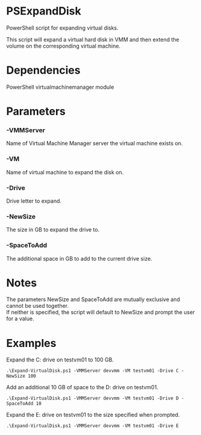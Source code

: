 # PSExpandDisk

PowerShell script for expanding virtual disks.  

This script will expand a virtual hard disk in VMM and then extend the volume on the corresponding virtual machine.  

# Dependencies

PowerShell virtualmachinemanager module

# Parameters

### -VMMServer

Name of Virtual Machine Manager server the virtual machine exists on.

### -VM

Name of virtual machine to expand the disk on.

### -Drive

Drive letter to expand.

### -NewSize

The size in GB to expand the drive to.

### -SpaceToAdd

The additional space in GB to add to the current drive size. 

# Notes

The parameters NewSize and SpaceToAdd are mutually exclusive and cannot be used together.  
If neither is specified, the script will default to NewSize and prompt the user for a value. 

# Examples

Expand the C: drive on testvm01 to 100 GB.
```
.\Expand-VirtualDisk.ps1 -VMMServer devvmm -VM testvm01 -Drive C -NewSize 100
```

Add an additional 10 GB of space to the D: drive on testvm01.
```
.\Expand-VirtualDisk.ps1 -VMMServer devvmm -VM testvm01 -Drive D -SpaceToAdd 10
```

Expand the E: drive on testvm01 to the size specified when prompted.
```
.\Expand-VirtualDisk.ps1 -VMMServer devvmm -VM testvm01 -Drive E
```
